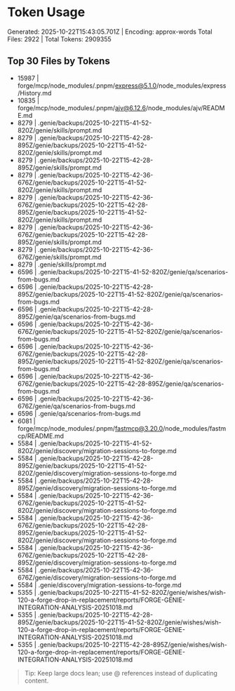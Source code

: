 # Token Usage
Generated: 2025-10-22T15:43:05.701Z | Encoding: approx-words
Total Files: 2922 | Total Tokens: 2909355

## Top 30 Files by Tokens
-  15987 | forge/mcp/node_modules/.pnpm/express@5.1.0/node_modules/express/History.md
-  10835 | forge/mcp/node_modules/.pnpm/ajv@6.12.6/node_modules/ajv/README.md
-   8279 | .genie/backups/2025-10-22T15-41-52-820Z/genie/skills/prompt.md
-   8279 | .genie/backups/2025-10-22T15-42-28-895Z/genie/backups/2025-10-22T15-41-52-820Z/genie/skills/prompt.md
-   8279 | .genie/backups/2025-10-22T15-42-28-895Z/genie/skills/prompt.md
-   8279 | .genie/backups/2025-10-22T15-42-36-676Z/genie/backups/2025-10-22T15-41-52-820Z/genie/skills/prompt.md
-   8279 | .genie/backups/2025-10-22T15-42-36-676Z/genie/backups/2025-10-22T15-42-28-895Z/genie/backups/2025-10-22T15-41-52-820Z/genie/skills/prompt.md
-   8279 | .genie/backups/2025-10-22T15-42-36-676Z/genie/backups/2025-10-22T15-42-28-895Z/genie/skills/prompt.md
-   8279 | .genie/backups/2025-10-22T15-42-36-676Z/genie/skills/prompt.md
-   8279 | .genie/skills/prompt.md
-   6596 | .genie/backups/2025-10-22T15-41-52-820Z/genie/qa/scenarios-from-bugs.md
-   6596 | .genie/backups/2025-10-22T15-42-28-895Z/genie/backups/2025-10-22T15-41-52-820Z/genie/qa/scenarios-from-bugs.md
-   6596 | .genie/backups/2025-10-22T15-42-28-895Z/genie/qa/scenarios-from-bugs.md
-   6596 | .genie/backups/2025-10-22T15-42-36-676Z/genie/backups/2025-10-22T15-41-52-820Z/genie/qa/scenarios-from-bugs.md
-   6596 | .genie/backups/2025-10-22T15-42-36-676Z/genie/backups/2025-10-22T15-42-28-895Z/genie/backups/2025-10-22T15-41-52-820Z/genie/qa/scenarios-from-bugs.md
-   6596 | .genie/backups/2025-10-22T15-42-36-676Z/genie/backups/2025-10-22T15-42-28-895Z/genie/qa/scenarios-from-bugs.md
-   6596 | .genie/backups/2025-10-22T15-42-36-676Z/genie/qa/scenarios-from-bugs.md
-   6596 | .genie/qa/scenarios-from-bugs.md
-   6081 | forge/mcp/node_modules/.pnpm/fastmcp@3.20.0/node_modules/fastmcp/README.md
-   5584 | .genie/backups/2025-10-22T15-41-52-820Z/genie/discovery/migration-sessions-to-forge.md
-   5584 | .genie/backups/2025-10-22T15-42-28-895Z/genie/backups/2025-10-22T15-41-52-820Z/genie/discovery/migration-sessions-to-forge.md
-   5584 | .genie/backups/2025-10-22T15-42-28-895Z/genie/discovery/migration-sessions-to-forge.md
-   5584 | .genie/backups/2025-10-22T15-42-36-676Z/genie/backups/2025-10-22T15-41-52-820Z/genie/discovery/migration-sessions-to-forge.md
-   5584 | .genie/backups/2025-10-22T15-42-36-676Z/genie/backups/2025-10-22T15-42-28-895Z/genie/backups/2025-10-22T15-41-52-820Z/genie/discovery/migration-sessions-to-forge.md
-   5584 | .genie/backups/2025-10-22T15-42-36-676Z/genie/backups/2025-10-22T15-42-28-895Z/genie/discovery/migration-sessions-to-forge.md
-   5584 | .genie/backups/2025-10-22T15-42-36-676Z/genie/discovery/migration-sessions-to-forge.md
-   5584 | .genie/discovery/migration-sessions-to-forge.md
-   5355 | .genie/backups/2025-10-22T15-41-52-820Z/genie/wishes/wish-120-a-forge-drop-in-replacement/reports/FORGE-GENIE-INTEGRATION-ANALYSIS-20251018.md
-   5355 | .genie/backups/2025-10-22T15-42-28-895Z/genie/backups/2025-10-22T15-41-52-820Z/genie/wishes/wish-120-a-forge-drop-in-replacement/reports/FORGE-GENIE-INTEGRATION-ANALYSIS-20251018.md
-   5355 | .genie/backups/2025-10-22T15-42-28-895Z/genie/wishes/wish-120-a-forge-drop-in-replacement/reports/FORGE-GENIE-INTEGRATION-ANALYSIS-20251018.md

> Tip: Keep large docs lean; use @ references instead of duplicating content.